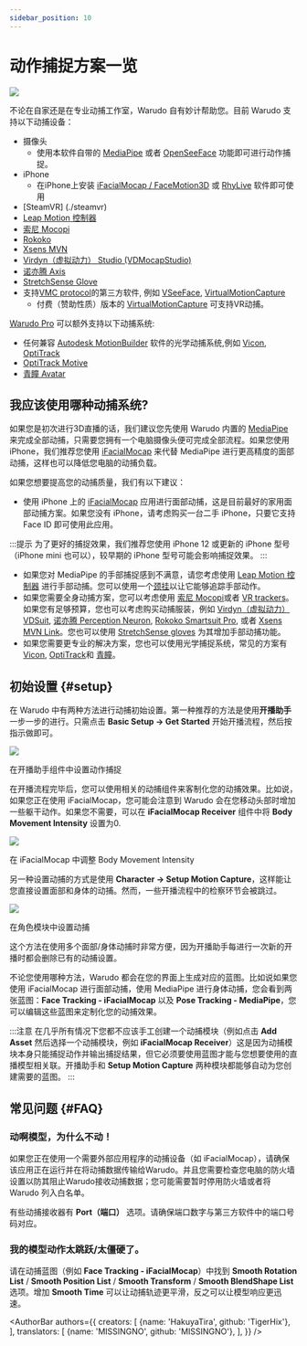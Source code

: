 ```yaml
---
sidebar_position: 10
---
```


# 动作捕捉方案一览

![](/doc-img/mocap-cover.jpg)

不论在自家还是在专业动捕工作室，Warudo 自有妙计帮助您。目前 Warudo 支持以下动捕设备：

* 摄像头
  * 使用本软件自带的 [MediaPipe](./mediapipe) 或者 [OpenSeeFace](./openseeface) 功能即可进行动作捕捉。
* iPhone
  * 在iPhone上安装 [iFacialMocap / FaceMotion3D](./ifacialmocap) 或 [RhyLive](./rhylive) 软件即可使用
* [SteamVR] (./steamvr)
* [Leap Motion 控制器](./leap-motion)
* [索尼 Mocopi](./mocopi)
* [Rokoko](./rokoko)
* [Xsens MVN](./xsens-mvn)
* [Virdyn（虚拟动力） Studio (VDMocapStudio)](./virdyn)
* [诺亦腾 Axis](./noitom)
* [StretchSense Glove](./stretchsense)
* 支持[VMC protocol](./vmc)的第三方软件, 例如 [VSeeFace](https://www.vseeface.icu/), [VirtualMotionCapture](https://vmc.info/)
  * 付费（赞助性质）版本的 [VirtualMotionCapture](https://www.patreon.com/sh_akira) 可支持VR动捕。

[Warudo Pro](../pro.md) 可以额外支持以下动捕系统:

* 任何兼容 [Autodesk MotionBuilder](./motionbuilder) 软件的光学动捕系统,例如 [Vicon](https://www.vicon.com/), [OptiTrack](https://optitrack.com/)
* [OptiTrack Motive](./optitrack)
* [青瞳 Avatar](./chingmu)

## 我应该使用哪种动捕系统?

如果您是初次进行3D直播的话，我们建议您先使用 Warudo 内置的 [MediaPipe](./mediapipe) 来完成全部动捕，只需要您拥有一个电脑摄像头便可完成全部流程。如果您使用 iPhone，我们推荐您使用 [iFacialMocap](./ifacialmocap) 来代替 MediaPipe 进行更高精度的面部动捕，这样也可以降低您电脑的动捕负载。

如果您想要提高您的动捕质量，我们有以下建议：

* 使用 iPhone 上的 [iFacialMocap](./ifacialmocap) 应用进行面部动捕，这是目前最好的家用面部动捕方案。如果您没有 iPhone，请考虑购买一台二手 iPhone，只要它支持 Face ID 即可使用此应用。

:::提示
为了更好的捕捉效果，我们推荐您使用 iPhone 12 或更新的 iPhone 型号（iPhone mini 也可以），较早期的 iPhone 型号可能会影响捕捉效果。
:::
* 如果您对 MediaPipe 的手部捕捉感到不满意，请您考虑使用 [Leap Motion 控制器](./leap-motion) 进行手部动捕。您可以使用一个[颈挂](https://www.etsy.com/market/leap_motion_mounting)以让它能够追踪手部动作。
* 如果您需要全身动捕方案，您可以考虑使用 [索尼 Mocopi](./mocopi )或者 [VR trackers](./vmc.md)。如果您有足够预算，您也可以考虑购买动捕服装，例如 [Virdyn（虚拟动力） VDSuit](./virdyn), [诺亦腾 Perception Neuron](./noitom), [Rokoko Smartsuit Pro](./rokoko), 或者 [Xsens MVN Link](./xsens-mvn)。您也可以使用 [StretchSense gloves](./stretchsense) 为其增加手部动捕功能。
* 如果您需要更专业的解决方案，您也可以使用光学捕捉系统，常见的方案有 [Vicon](https://www.vicon.com/), [OptiTrack](https://optitrack.com/)和 [青瞳](https://www.chingmu.com/)。

## 初始设置 {#setup}

在 Warudo 中有两种方法进行动捕初始设置。第一种推荐的方法是使用**开播助手**一步一步的进行。只需点击 **Basic Setup → Get Started** 开始开播流程，然后按指示做即可。

![](/doc-img/en-getting-started-2.png)
<p class="img-desc">在开播助手组件中设置动作捕捉</p>

在开播流程完毕后，您可以使用相关的动捕组件来客制化您的动捕效果。比如说，如果您正在使用 iFacialMocap，您可能会注意到 Warudo 会在您移动头部时增加一些躯干动作。如果您不需要，可以在 **iFacialMocap Receiver** 组件中将 **Body Movement Intensity** 设置为0.

![](/doc-img/en-mocap-1.png)
<p class="img-desc">在 iFacialMocap 中调整 Body Movement Intensity</p>

另一种设置动捕的方式是使用 **Character → Setup Motion Capture**，这样能让您直接设置面部和身体的动捕。然而，一些开播流程中的检察环节会被跳过。

![](/doc-img/en-mocap-2.png)
<p class="img-desc">在角色模块中设置动捕</p>

这个方法在使用多个面部/身体动捕时非常方便，因为开播助手每进行一次新的开播时都会删除已有的动捕设置。

不论您使用哪种方法，Warudo 都会在您的界面上生成对应的蓝图。比如说如果您使用 iFacialMocap 进行面部动捕，使用 MediaPipe 进行身体动捕，您会看到两张蓝图：**Face Tracking - iFacialMocap** 以及 **Pose Tracking - MediaPipe**，您可以编辑这些蓝图来定制化您的动捕效果。

:::注意
在几乎所有情况下您都不应该手工创建一个动捕模块（例如点击 **Add Asset** 然后选择一个动捕模块，例如 **iFacialMocap Receiver**）这是因为动捕模块本身只能捕捉动作并输出捕捉结果，但它必须要使用蓝图才能与您想要使用的直播模型相关联。开播助手和 **Setup Motion Capture** 两种模块都能够自动为您创建需要的蓝图。
:::

## 常见问题 {#FAQ}

### 动啊模型，为什么不动！

如果您正在使用一个需要外部应用程序的动捕设备（如 iFacialMocap），请确保该应用正在运行并在将动捕数据传输给Warudo。并且您需要检查您电脑的防火墙设置以防其阻止Warudo接收动捕数据；您可能需要暂时停用防火墙或者将 Warudo 列入白名单。

有些动捕接收器有 **Port（端口）** 选项。请确保端口数字与第三方软件中的端口号码对应。


### 我的模型动作太跳跃/太僵硬了。

请在动捕蓝图（例如 **Face Tracking - iFacialMocap**）中找到 **Smooth Rotation List** / **Smooth Position List** / **Smooth Transform** / **Smooth BlendShape List** 选项。增加 **Smooth Time** 可以让动捕轨迹更平滑，反之可以让模型响应更迅速。

<AuthorBar authors={{
  creators: [
    {name: 'HakuyaTira', github: 'TigerHix'},
  ],
  translators: [
    {name: 'MISSINGNO', github: 'MISSINGNO'},
  ],
}} />